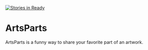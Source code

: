 [![Stories in Ready](https://badge.waffle.io/OpenGLAMTools/ArtsParts.png?label=ready&title=Ready)](https://waffle.io/OpenGLAMTools/ArtsParts?utm_source=badge)
# ArtsParts
ArtsParts is a funny way to share your favorite part of an artwork.
